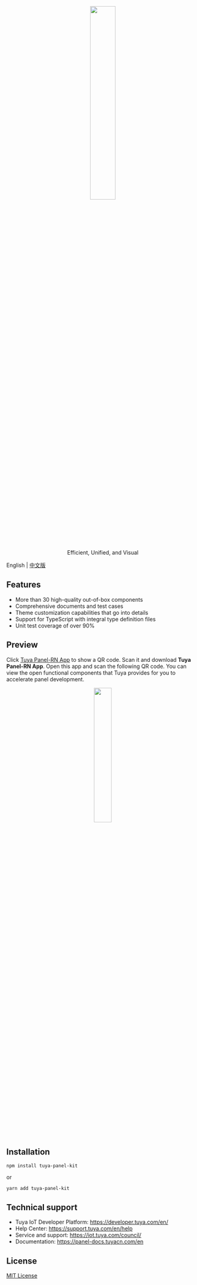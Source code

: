<center><p align="center"><img src="https://images.tuyacn.com/rms-static/dc225080-25a5-11eb-8913-b53cc9e03c9c-1605267985800.png?tyName=tuya.png" width="36%" height="36%" /></p></center>

<center><p align="center">Efficient, Unified, and Visual</p></center>

English | [中文版](./README.md)

## Features

- More than 30 high-quality out-of-box components
- Comprehensive documents and test cases
- Theme customization capabilities that go into details
- Support for TypeScript with integral type definition files
- Unit test coverage of over 90%

## Preview

Click [Tuya Panel-RN App](https://smartapp.tuya.com/typaneldev) to show a QR code. Scan it and download **Tuya Panel-RN App**. Open this app and scan the following QR code. You can view the open functional components that Tuya provides for you to accelerate panel development.

<center><p align="center"><img src="https://camo.githubusercontent.com/042b795cf9b6f4b46a754b104aef63aaaa7852a709d1995d19919b0f678a263a/68747470733a2f2f696d616765732e74757961636e2e636f6d2f726d732d7374617469632f65333463393739302d343065382d313165622d626637662d3566323834303039383435642d313630383236353435353439372e706e673f74794e616d653d51522e706e67" width="30%" height="30%" /></p></center>

## Installation

```shell
npm install tuya-panel-kit
```

or

```
yarn add tuya-panel-kit
```

## Technical support

- Tuya IoT Developer Platform: https://developer.tuya.com/en/
- Help Center: https://support.tuya.com/en/help
- Service and support: https://iot.tuya.com/council/
- Documentation: https://panel-docs.tuyacn.com/en

## License

[MIT License](./LICENSE)
